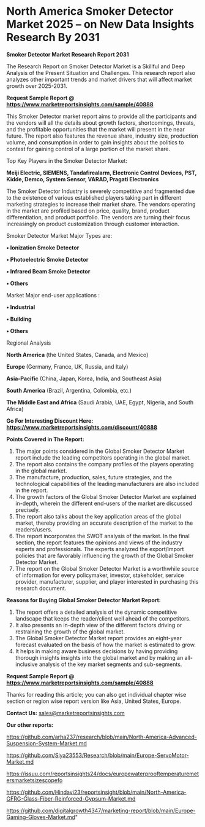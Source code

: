 # North America Smoker Detector Market 2025 – on New Data Insights Research By 2031

<strong>Smoker Detector Market Research Report 2031</strong>

The Research Report on Smoker Detector Market is a Skillful and Deep Analysis of the Present Situation and Challenges. This research report also analyzes other important trends and market drivers that will affect market growth over 2025-2031.

<strong>Request Sample Report @ <a href=https://www.marketreportsinsights.com/sample/40888>https://www.marketreportsinsights.com/sample/40888</a></strong>

This Smoker Detector market report aims to provide all the participants and the vendors will all the details about growth factors, shortcomings, threats, and the profitable opportunities that the market will present in the near future. The report also features the revenue share, industry size, production volume, and consumption in order to gain insights about the politics to contest for gaining control of a large portion of the market share.

Top Key Players in the Smoker Detector Market:

<strong>Meiji Electric, SIEMENS, Tandafirealarm, Electronic Control Devices, PST, Kidde, Demco, System Sensor, VARAD, Pragati Electronics</strong>

The Smoker Detector Industry is severely competitive and fragmented due to the existence of various established players taking part in different marketing strategies to increase their market share. The vendors operating in the market are profiled based on price, quality, brand, product differentiation, and product portfolio. The vendors are turning their focus increasingly on product customization through customer interaction.

Smoker Detector Market Major Types are:

<strong>•  Ionization Smoke Detector

•  Photoelectric Smoke Detector

•  Infrared Beam Smoke Detector

•  Others</strong>

Market Major end-user applications :

<strong>•  Industrial

•  Building

•  Others</strong>

Regional Analysis

</u><strong><b>North America</b></strong> (the United States, Canada, and Mexico)

<strong><b>Europe </b></strong>(Germany, France, UK, Russia, and Italy)

<strong><b>Asia-Pacific</b></strong> (China, Japan, Korea, India, and Southeast Asia)

<strong><b>South America</b></strong> (Brazil, Argentina, Colombia, etc.)

<strong><b>The Middle East and Africa</b></strong> (Saudi Arabia, UAE, Egypt, Nigeria, and South Africa)

<strong>Go For Interesting Discount Here: <a href=https://www.marketreportsinsights.com/discount/40888>https://www.marketreportsinsights.com/discount/40888</a></strong>

<strong>Points Covered in The Report:</strong>
<ol>
  <li>The major points considered in the Global Smoker Detector Market report include the leading competitors operating in the global market.</li>
  <li>The report also contains the company profiles of the players operating in the global market.</li>
  <li>The manufacture, production, sales, future strategies, and the technological capabilities of the leading manufacturers are also included in the report.</li>
  <li>The growth factors of the Global Smoker Detector Market are explained in-depth, wherein the different end-users of the market are discussed precisely.</li>
  <li>The report also talks about the key application areas of the global market, thereby providing an accurate description of the market to the readers/users.</li>
  <li>The report incorporates the SWOT analysis of the market. In the final section, the report features the opinions and views of the industry experts and professionals. The experts analyzed the export/import policies that are favorably influencing the growth of the Global Smoker Detector Market.</li>
  <li>The report on the Global Smoker Detector Market is a worthwhile source of information for every policymaker, investor, stakeholder, service provider, manufacturer, supplier, and player interested in purchasing this research document.</li>
</ol>
<strong>Reasons for Buying Global Smoker Detector Market Report:</strong>

<ol>
  <li>The report offers a detailed analysis of the dynamic competitive landscape that keeps the reader/client well ahead of the competitors.</li>
  <li>It also presents an in-depth view of the different factors driving or restraining the growth of the global market.</li>
  <li>The Global Smoker Detector Market report provides an eight-year forecast evaluated on the basis of how the market is estimated to grow.</li>
  <li>It helps in making aware business decisions by having providing thorough insights insights into the global market and by making an all-inclusive analysis of the key market segments and sub-segments.</li>
</ol>
<strong>Request Sample Report @ <a href=https://www.marketreportsinsights.com/sample/40888>https://www.marketreportsinsights.com/sample/40888</a></strong>


Thanks for reading this article; you can also get individual chapter wise section or region wise report version like Asia, United States, Europe.

<strong>Contact Us:</strong>
sales@marketreportsinsights.com

<strong>Our other reports:</strong>

<a href=https://github.com/arha237/research/blob/main/North-America-Advanced-Suspension-System-Market.md>https://github.com/arha237/research/blob/main/North-America-Advanced-Suspension-System-Market.md</a>

<a href=https://github.com/Siya23553/Research/blob/main/Europe-ServoMotor-Market.md>https://github.com/Siya23553/Research/blob/main/Europe-ServoMotor-Market.md</a>

<a href=https://issuu.com/reportsinsights24/docs/europewaterprooftemperaturemetersmarketsizescopefo>https://issuu.com/reportsinsights24/docs/europewaterprooftemperaturemetersmarketsizescopefo</a>

<a href=https://github.com/Hindavi23/reportsinsight/blob/main/North-America-GFRG-Glass-Fiber-Reinforced-Gypsum-Market.md>https://github.com/Hindavi23/reportsinsight/blob/main/North-America-GFRG-Glass-Fiber-Reinforced-Gypsum-Market.md</a>

<a href=https://github.com/digitalgrowth4347/marketing-report/blob/main/Europe-Gaming-Gloves-Market.md>https://github.com/digitalgrowth4347/marketing-report/blob/main/Europe-Gaming-Gloves-Market.md</a>"
